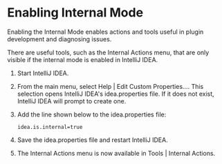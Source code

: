 # Enabling Internal Mode

<!-- Copyright 2000-2022 JetBrains s.r.o. and contributors. Use of this source code is governed by the Apache 2.0 license. -->

<link-summary>Enabling the Internal Mode enables actions and tools useful in plugin development and diagnosing issues.</link-summary>

There are useful tools, such as the <control>Internal Actions</control> menu, that are only visible if the internal mode is enabled in IntelliJ IDEA.

<procedure title="Configuring Internal Mode">

1. Start IntelliJ IDEA.
2. From the main menu, select <ui-path>Help | Edit Custom Properties...</ui-path>.
  This selection opens IntelliJ IDEA's <path>idea.properties</path> file.
  If it does not exist, IntelliJ IDEA will prompt to create one.
3. Add the line shown below to the <path>idea.properties</path> file:
   ```
   idea.is.internal=true
   ```

4. Save the <path>idea.properties</path> file and restart IntelliJ IDEA.

5. The Internal Actions menu is now available in <ui-path>Tools | Internal Actions</ui-path>.

</procedure>
